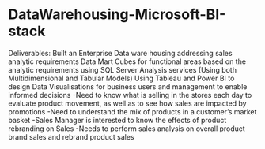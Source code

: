 # DataWarehousing-Microsoft-BI-stack
Deliverables:
Built an Enterprise Data ware housing addressing sales analytic requirements
Data Mart Cubes for functional areas based on the analytic requirements using SQL Server Analysis services (Using both Multidimensional and Tabular Models)
Using Tableau and Power BI to design Data Visualisations for business users and management to enable informed decisions
-Need to know what is selling in the stores each day to evaluate product movement, as well as to see how sales are impacted by promotions
-Need to understand the mix of products in a customer’s market basket
-Sales Manager is interested to know the effects of product rebranding on Sales
-Needs to perform sales analysis on overall product brand sales and rebrand product sales
